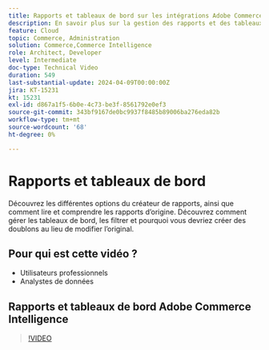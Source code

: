 ```yaml
---
title: Rapports et tableaux de bord sur les intégrations Adobe Commerce Intelligence
description: En savoir plus sur la gestion des rapports et des tableaux de bord Adobe Commerce Intelligence
feature: Cloud
topic: Commerce, Administration
solution: Commerce,Commerce Intelligence
role: Architect, Developer
level: Intermediate
doc-type: Technical Video
duration: 549
last-substantial-update: 2024-04-09T00:00:00Z
jira: KT-15231
kt: 15231
exl-id: d867a1f5-6b0e-4c73-be3f-8561792e0ef3
source-git-commit: 343bf9167de0bc9937f8485b89006ba276eda82b
workflow-type: tm+mt
source-wordcount: '68'
ht-degree: 0%

---
```


# Rapports et tableaux de bord

Découvrez les différentes options du créateur de rapports, ainsi que comment lire et comprendre les rapports d’origine. Découvrez comment gérer les tableaux de bord, les filtrer et pourquoi vous devriez créer des doublons au lieu de modifier l’original.

## Pour qui est cette vidéo ?

- Utilisateurs professionnels
- Analystes de données

## Rapports et tableaux de bord Adobe Commerce Intelligence

>[!VIDEO](https://video.tv.adobe.com/v/3428252?learn=on)
